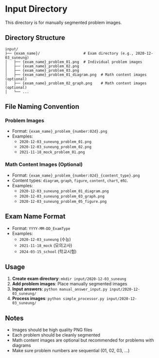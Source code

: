 # Input Directory

This directory is for manually segmented problem images.

## Directory Structure

```
input/
├── {exam_name}/                    # Exam directory (e.g., 2020-12-03_suneung)
│   ├── {exam_name}_problem_01.png  # Individual problem images
│   ├── {exam_name}_problem_02.png
│   ├── {exam_name}_problem_03.png
│   ├── {exam_name}_problem_01_diagram.png  # Math content images (optional)
│   ├── {exam_name}_problem_02_graph.png    # Math content images (optional)
│   └── ...
```

## File Naming Convention

### Problem Images
- Format: `{exam_name}_problem_{number:02d}.png`
- Examples:
  - `2020-12-03_suneung_problem_01.png`
  - `2020-12-03_suneung_problem_02.png`
  - `2021-11-18_mock_problem_01.png`

### Math Content Images (Optional)
- Format: `{exam_name}_problem_{number:02d}_{content_type}.png`
- Content types: `diagram`, `graph`, `figure`, `content`, `chart`, etc.
- Examples:
  - `2020-12-03_suneung_problem_01_diagram.png`
  - `2020-12-03_suneung_problem_03_graph.png`
  - `2020-12-03_suneung_problem_05_figure.png`

## Exam Name Format

- Format: `YYYY-MM-DD_ExamType`
- Examples:
  - `2020-12-03_suneung` (수능)
  - `2021-11-18_mock` (모의고사)
  - `2024-03-15_school` (학교시험)

## Usage

1. **Create exam directory**: `mkdir input/2020-12-03_suneung`
2. **Add problem images**: Place manually segmented images
3. **Input answers**: `python manual_answer_input.py input/2020-12-03_suneung/`
4. **Process images**: `python simple_processor.py input/2020-12-03_suneung/`

## Notes

- Images should be high quality PNG files
- Each problem should be cleanly segmented
- Math content images are optional but recommended for problems with diagrams
- Make sure problem numbers are sequential (01, 02, 03, ...)